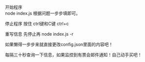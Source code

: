 开始程序   
node index.js 
根据问题一步步填即可。

停止程序
按住 ctrl键和C键    ctrl+c

重写信息
先停止再 node index.js -r


如果懒得一步步来就直接更改config.json里面的内容吧！


每隔三十秒查询一下信息，如果监控到有票会邮件通知！自己动手买吧！
